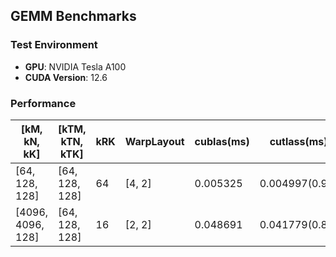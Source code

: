 ## GEMM Benchmarks 

### Test Environment
- **GPU**: NVIDIA Tesla A100
- **CUDA Version**: 12.6

### Performance 

| [kM, kN, kK]	| [kTM, kTN, kTK]	| kRK	| WarpLayout	| cublas(ms)	| cutlass(ms)	| tilefusion(ms) |
| ------------- | ------------------ | ----- | ------------- | ------------ | --------- | -------- |
| [64, 128, 128]	| [64, 128, 128]	| 64	| [4, 2]	| 0.005325	| 0.004997(0.94)	| 0.006103 (1.15) |
| [4096, 4096, 128]	| [64, 128, 128]	| 16	| [2, 2]	| 0.048691	| 0.041779(0.86) |	0.055644 (1.14) |